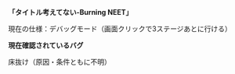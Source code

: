<b>「タイトル考えてない-Burning NEET」</b>
<p>現在の仕様：デバッグモード（画面クリックで3ステージあとに行ける）</p>
<b>現在確認されているバグ</b>
<p>床抜け（原因・条件ともに不明）</p>
